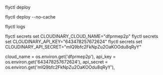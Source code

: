 flyctl deploy

flyctl deploy --no-cache

flyctl logs



flyctl secrets set CLOUDINARY_CLOUD_NAME="dfprmep2p"
flyctl secrets set CLOUDINARY_API_KEY="643478257672624"
flyctl secrets set CLOUDINARY_API_SECRET="mlQ9bfc2FkNpZu2OaKOOdu8qRyY"

  cloud_name = os.environ.get('dfprmep2p'),
  api_key = os.environ.get('643478257672624'),
  api_secret = os.environ.get('mlQ9bfc2FkNpZu2OaKOOdu8qRyY'),